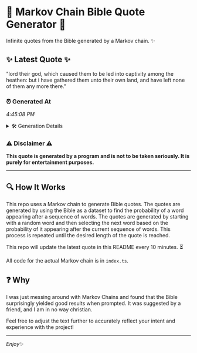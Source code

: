 # 📖 Markov Chain Bible Quote Generator 📖

Infinite quotes from the Bible generated by a Markov chain. ✨

## ✨ Latest Quote ✨
"lord their god, which caused them to be led into captivity among the heathen: but i have gathered them unto their own land, and have left none of them any more there."

### ⏰ Generated At
*4:45:08 PM*

<details>
    <summary>🛠️ Generation Details</summary>
    <p>
        <strong>🌱 Seed:</strong> lord<br>
        <strong>🔄 Iterations:</strong> 31<br>
        <strong>📜 Context History:</strong><br>[ lord ]: their<br>[ lord, their ]: god,<br>[ lord, their, god, ]: which<br>[ lord, their, god,, which ]: caused<br>[ lord, their, god,, which, caused ]: them<br>[ lord, their, god,, which, caused, them ]: to<br>[ their, god,, which, caused, them, to ]: be<br>[ god,, which, caused, them, to, be ]: led<br>[ which, caused, them, to, be, led ]: into<br>[ caused, them, to, be, led, into ]: captivity<br>[ them, to, be, led, into, captivity ]: among<br>[ to, be, led, into, captivity, among ]: the<br>[ be, led, into, captivity, among, the ]: heathen:<br>[ led, into, captivity, among, the, heathen: ]: but<br>[ into, captivity, among, the, heathen:, but ]: i<br>[ captivity, among, the, heathen:, but, i ]: have<br>[ among, the, heathen:, but, i, have ]: gathered<br>[ the, heathen:, but, i, have, gathered ]: them<br>[ heathen:, but, i, have, gathered, them ]: unto<br>[ but, i, have, gathered, them, unto ]: their<br>[ i, have, gathered, them, unto, their ]: own<br>[ have, gathered, them, unto, their, own ]: land,<br>[ gathered, them, unto, their, own, land, ]: and<br>[ them, unto, their, own, land,, and ]: have<br>[ unto, their, own, land,, and, have ]: left<br>[ their, own, land,, and, have, left ]: none<br>[ own, land,, and, have, left, none ]: of<br>[ land,, and, have, left, none, of ]: them<br>[ and, have, left, none, of, them ]: any<br>[ have, left, none, of, them, any ]: more<br>[ left, none, of, them, any, more ]: there.<br>
    </p>
</details>

### ⚠️ Disclaimer ⚠️
**This quote is generated by a program and is not to be taken seriously. It is purely for entertainment purposes.**

---

## 🔍 How It Works

This repo uses a Markov chain to generate Bible quotes. The quotes are generated by using the Bible as a dataset to find the probability of a word appearing after a sequence of words. The quotes are generated by starting with a random word and then selecting the next word based on the probability of it appearing after the current sequence of words. This process is repeated until the desired length of the quote is reached.

This repo will update the latest quote in this README every 10 minutes. ⏳

All code for the actual Markov chain is in `index.ts`.

## ❓ Why

I was just messing around with Markov Chains and found that the Bible surprisingly yielded good results when prompted. 
It was suggested by a friend, and I am in no way christian.

Feel free to adjust the text further to accurately reflect your intent and experience with the project!

---

*Enjoy*✨

